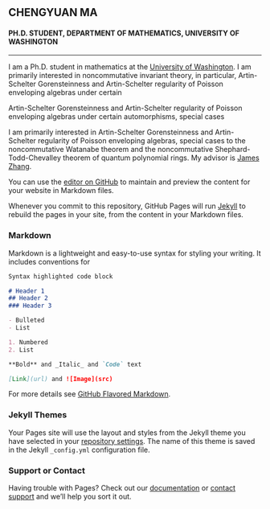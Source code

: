 # 

## CHENGYUAN MA

#### PH.D. STUDENT, DEPARTMENT OF MATHEMATICS, UNIVERSITY OF WASHINGTON

---

I am a Ph.D. student in mathematics at the [University of Washington](http://www.washington.edu). I am primarily interested in noncommutative invariant theory, in particular, Artin-Schelter Gorensteinness and Artin-Schelter regularity of Poisson enveloping algebras under certain 

Artin-Schelter Gorensteinness and Artin-Schelter regularity of Poisson enveloping algebras under certain automorphisms, special cases 


I am primarily interested in Artin-Schelter Gorensteinness and Artin-Schelter regularity of Poisson enveloping algebras, special cases to the noncommutative Watanabe theorem and the noncommutative Shephard-Todd-Chevalley theorem of quantum polynomial rings. My advisor is [James Zhang](https://math.washington.edu/people/james-zhang).

You can use the [editor on GitHub](https://github.com/c9ma/c9ma.github.io/edit/main/index.md) to maintain and preview the content for your website in Markdown files.

Whenever you commit to this repository, GitHub Pages will run [Jekyll](https://jekyllrb.com/) to rebuild the pages in your site, from the content in your Markdown files.

### Markdown

Markdown is a lightweight and easy-to-use syntax for styling your writing. It includes conventions for

```markdown
Syntax highlighted code block

# Header 1
## Header 2
### Header 3

- Bulleted
- List

1. Numbered
2. List

**Bold** and _Italic_ and `Code` text

[Link](url) and ![Image](src)
```

For more details see [GitHub Flavored Markdown](https://guides.github.com/features/mastering-markdown/).

### Jekyll Themes

Your Pages site will use the layout and styles from the Jekyll theme you have selected in your [repository settings](https://github.com/c9ma/c9ma.github.io/settings). The name of this theme is saved in the Jekyll `_config.yml` configuration file.

### Support or Contact

Having trouble with Pages? Check out our [documentation](https://docs.github.com/categories/github-pages-basics/) or [contact support](https://github.com/contact) and we’ll help you sort it out.
